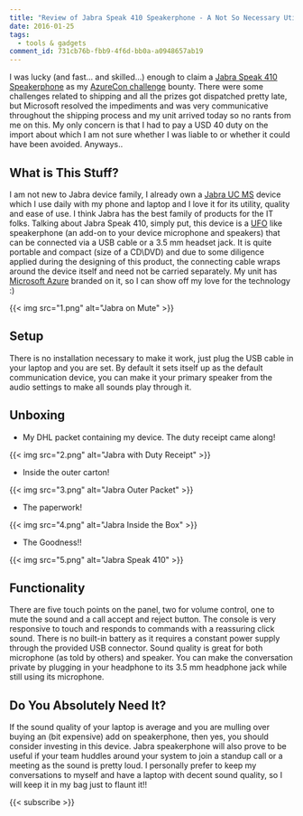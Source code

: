 ```yaml
---
title: "Review of Jabra Speak 410 Speakerphone - A Not So Necessary Utility"
date: 2016-01-25
tags:
  - tools & gadgets
comment_id: 731cb76b-fbb9-4f6d-bb0a-a0948657ab19
---
```


I was lucky (and fast... and skilled...) enough to claim a [Jabra Speak 410 Speakerphone](http://www.jabra.in/support/jabra-speak-410_7410-209) as my [AzureCon challenge](https://challenge.azurecon.com/) bounty. There were some challenges related to shipping and all the prizes got dispatched pretty late, but Microsoft resolved the impediments and was very communicative throughout the shipping process and my unit arrived today so no rants from me on this. My only concern is that I had to pay a USD 40 duty on the import about which I am not sure whether I was liable to or whether it could have been avoided. Anyways..

## What is This Stuff?

I am not new to Jabra device family, I already own a [Jabra UC MS](http://www.jabra.com/support/jabra-supreme-uc-ms_5078-230-405) device which I use daily with my phone and laptop and I love it for its utility, quality and ease of use. I think Jabra has the best family of products for the IT folks. Talking about Jabra Speak 410, simply put, this device is a [UFO](http://www.ufosightingsdaily.com/) like speakerphone (an add-on to your device microphone and speakers) that can be connected via a USB cable or a 3.5 mm headset jack. It is quite portable and compact (size of a CD\DVD) and due to some diligence applied during the designing of this product, the connecting cable wraps around the device itself and need not be carried separately. My unit has [Microsoft Azure](https://azure.microsoft.com/) branded on it, so I can show off my love for the technology :)

{{< img src="1.png" alt="Jabra on Mute" >}}

## Setup

There is no installation necessary to make it work, just plug the USB cable in your laptop and you are set. By default it sets itself up as the default communication device, you can make it your primary speaker from the audio settings to make all sounds play through it.

## Unboxing

- My DHL packet containing my device. The duty receipt came along!

{{< img src="2.png" alt="Jabra with Duty Receipt" >}}

- Inside the outer carton!

{{< img src="3.png" alt="Jabra Outer Packet" >}}

- The paperwork!

{{< img src="4.png" alt="Jabra Inside the Box" >}}

- The Goodness!!

{{< img src="5.png" alt="Jabra Speak 410" >}}

## Functionality

There are five touch points on the panel, two for volume control, one to mute the sound and a call accept and reject button. The console is very responsive to touch and responds to commands with a reassuring click sound. There is no built-in battery as it requires a constant power supply through the provided USB connector. Sound quality is great for both microphone (as told by others) and speaker. You can make the conversation private by plugging in your headphone to its 3.5 mm headphone jack while still using its microphone.

## Do You Absolutely Need It?

If the sound quality of your laptop is average and you are mulling over buying an (bit expensive) add on speakerphone, then yes, you should consider investing in this device. Jabra speakerphone will also prove to be useful if your team huddles around your system to join a standup call or a meeting as the sound is pretty loud. I personally prefer to keep my conversations to myself and have a laptop with decent sound quality, so I will keep it in my bag just to flaunt it!!

{{< subscribe >}}
